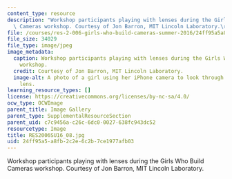 ```yaml
---
content_type: resource
description: "Workshop participants playing with lenses during the Girls Who Build\
  \ Cameras workshop. Courtesy of Jon Barron, MIT Lincoln Laboratory.\r\n"
file: /courses/res-2-006-girls-who-build-cameras-summer-2016/24ff95a5a8fb2c2e6c2b7ce1977afb03_RES2006SU16_08.jpg
file_size: 34029
file_type: image/jpeg
image_metadata:
  caption: Workshop participants playing with lenses during the Girls Who Build Cameras
    workshop.
  credit: Courtesy of Jon Barron, MIT Lincoln Laboratory.
  image-alt: A photo of a girl using her iPhone camera to look through a telephoto
    lens.
learning_resource_types: []
license: https://creativecommons.org/licenses/by-nc-sa/4.0/
ocw_type: OCWImage
parent_title: Image Gallery
parent_type: SupplementalResourceSection
parent_uid: c7c9456a-c26c-6dc0-0027-638fc943dc52
resourcetype: Image
title: RES2006SU16_08.jpg
uid: 24ff95a5-a8fb-2c2e-6c2b-7ce1977afb03
---
```

Workshop participants playing with lenses during the Girls Who Build Cameras workshop. Courtesy of Jon Barron, MIT Lincoln Laboratory.
